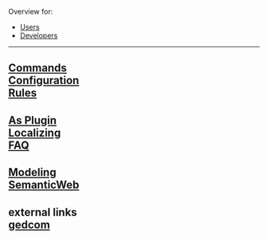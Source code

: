 Overview for:
* [Users](index)
* [Developers](Overview)
---
[Commands](Commands)  
[Configuration](Configuration)  
[Rules](Rules)  
---
[As Plugin](Use-gedcom2sem-as-Plugin)  
[Localizing](Localizing)  
[FAQ](FAQ)  
---
[Modeling](Modeling)  
[SemanticWeb](SemanticWeb)
---
external links  
[gedcom](http://en.wikipedia.org/wiki/GEDCOM)
---